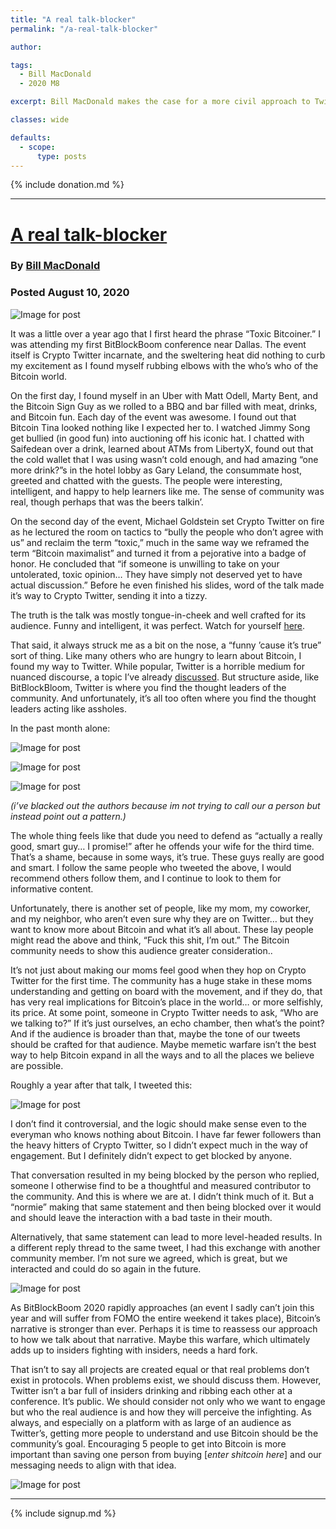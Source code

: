 ```yaml
---
title: "A real talk-blocker"
permalink: "/a-real-talk-blocker"

author: 

tags:
  - Bill MacDonald
  - 2020 M8

excerpt: Bill MacDonald makes the case for a more civil approach to Twitter, for the benefit of Bitcoin. Posted August 10, 2020.

classes: wide

defaults:
  - scope:
      type: posts
---
```


{% include donation.md %}

***

# [A real talk-blocker](https://medium.com/@billymacdo/a-real-talk-blocker-8403f4a68eb1)
### By [Bill MacDonald](https://twitter.com/billymacdo)
### Posted August 10, 2020

![Image for post](/assets/images/2020/m8/bm1.jpg)

It was a little over a year ago that I first heard the phrase “Toxic Bitcoiner.” I was attending my first BitBlockBoom conference near Dallas. The event itself is Crypto Twitter incarnate, and the sweltering heat did nothing to curb my excitement as I found myself rubbing elbows with the who’s who of the Bitcoin world.

On the first day, I found myself in an Uber with Matt Odell, Marty Bent, and the Bitcoin Sign Guy as we rolled to a BBQ and bar filled with meat, drinks, and Bitcoin fun. Each day of the event was awesome. I found out that Bitcoin Tina looked nothing like I expected her to. I watched Jimmy Song get bullied (in good fun) into auctioning off his iconic hat. I chatted with Saifedean over a drink, learned about ATMs from LibertyX, found out that the cold wallet that I was using wasn’t cold enough, and had amazing “one more drink?”s in the hotel lobby as Gary Leland, the consummate host, greeted and chatted with the guests. The people were interesting, intelligent, and happy to help learners like me. The sense of community was real, though perhaps that was the beers talkin’.

On the second day of the event, Michael Goldstein set Crypto Twitter on fire as he lectured the room on tactics to “bully the people who don’t agree with us” and reclaim the term “toxic,” much in the same way we reframed the term “Bitcoin maximalist” and turned it from a pejorative into a badge of honor. He concluded that “if someone is unwilling to take on your untolerated, toxic opinion… They have simply not deserved yet to have actual discussion.” Before he even finished his slides, word of the talk made it’s way to Crypto Twitter, sending it into a tizzy.

The truth is the talk was mostly tongue-in-cheek and well crafted for its audience. Funny and intelligent, it was perfect. Watch for yourself [here](https://twitter.com/bitstein/status/1163855148046835714?s=20).

That said, it always struck me as a bit on the nose, a “funny ’cause it’s true” sort of thing. Like many others who are hungry to learn about Bitcoin, I found my way to Twitter. While popular, Twitter is a horrible medium for nuanced discourse, a topic I’ve already [discussed](https://medium.com/@billymacdo/twitter-stinks-why-do-smart-people-use-it-f2bd844a3ea6). But structure aside, like BitBlockBloom, Twitter is where you find the thought leaders of the community. And unfortunately, it’s all too often where you find the thought leaders acting like assholes.

In the past month alone:

![Image for post](/assets/images/2020/m8/bm2.jpg)

![Image for post](/assets/images/2020/m8/bm3.jpg)

![Image for post](/assets/images/2020/m8/bm4.jpg)

_(i’ve blacked out the authors because im not trying to call our a person but instead point out a pattern.)_

The whole thing feels like that dude you need to defend as “actually a really good, smart guy… I promise!” after he offends your wife for the third time. That’s a shame, because in some ways, it’s true. These guys really are good and smart. I follow the same people who tweeted the above, I would recommend others follow them, and I continue to look to them for informative content.

Unfortunately, there is another set of people, like my mom, my coworker, and my neighbor, who aren’t even sure why they are on Twitter… but they want to know more about Bitcoin and what it’s all about. These lay people might read the above and think, “Fuck this shit, I’m out.” The Bitcoin community needs to show this audience greater consideration..

It’s not just about making our moms feel good when they hop on Crypto Twitter for the first time. The community has a huge stake in these moms understanding and getting on board with the movement, and if they do, that has very real implications for Bitcoin’s place in the world… or more selfishly, its price. At some point, someone in Crypto Twitter needs to ask, “Who are we talking to?” If it’s just ourselves, an echo chamber, then what’s the point? And if the audience is broader than that, maybe the tone of our tweets should be crafted for that audience. Maybe memetic warfare isn’t the best way to help Bitcoin expand in all the ways and to all the places we believe are possible.

Roughly a year after that talk, I tweeted this:

![Image for post](/assets/images/2020/m8/bm5.jpg)

I don’t find it controversial, and the logic should make sense even to the everyman who knows nothing about Bitcoin. I have far fewer followers than the heavy hitters of Crypto Twitter, so I didn’t expect much in the way of engagement. But I definitely didn’t expect to get blocked by anyone.

That conversation resulted in my being blocked by the person who replied, someone I otherwise find to be a thoughtful and measured contributor to the community. And this is where we are at. I didn’t think much of it. But a “normie” making that same statement and then being blocked over it would and should leave the interaction with a bad taste in their mouth.

Alternatively, that same statement can lead to more level-headed results. In a different reply thread to the same tweet, I had this exchange with another community member. I’m not sure we agreed, which is great, but we interacted and could do so again in the future.

![Image for post](/assets/images/2020/m8/bm6.jpg)

As BitBlockBoom 2020 rapidly approaches (an event I sadly can’t join this year and will suffer from FOMO the entire weekend it takes place), Bitcoin’s narrative is stronger than ever. Perhaps it is time to reassess our approach to how we talk about that narrative. Maybe this warfare, which ultimately adds up to insiders fighting with insiders, needs a hard fork.

That isn’t to say all projects are created equal or that real problems don’t exist in protocols. When problems exist, we should discuss them. However, Twitter isn’t a bar full of insiders drinking and ribbing each other at a conference. It’s public. We should consider not only who we want to engage but who the real audience is and how they will perceive the infighting. As always, and especially on a platform with as large of an audience as Twitter’s, getting more people to understand and use Bitcoin should be the community’s goal. Encouraging 5 people to get into Bitcoin is more important than saving one person from buying \[_enter shitcoin here_\] and our messaging needs to align with that idea.

![Image for post](/assets/images/2020/m8/bm7.jpg)




***

{% include signup.md %}